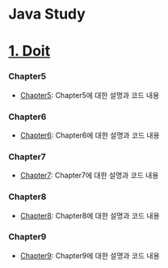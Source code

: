 # Java Study


# [1. Doit](https://github.com/L-LIFE/Java/tree/399f41e9b680512ce0e62519f48b4889f0c369af/doit)
<h3>Chapter5</h3>

* [Chapter5](https://github.com/L-LIFE/Java/tree/77166d02e1f264a6520116d3f9b3b8054f864755/doit/Chapter5/src):  Chapter5에 대한 설명과 코드 내용

<h3>Chapter6</h3>

* [Chapter6](https://github.com/L-LIFE/Java/tree/e4a91a75dab4c909a8b127a5cd8a1904dbef1565/doit/Chapter6/src): Chapter6에 대한 설명과 코드 내용

<h3>Chapter7</h3>

* [Chapter7](https://github.com/L-LIFE/Java/tree/39862d697c7904ae3c1a7321106f0b65cbf6c611/doit/Chapter7/src/array): Chapter7에 대한 설명과 코드 내용

<h3>Chapter8</h3>

* [Chapter8](https://github.com/L-LIFE/Java/tree/70309edc12279e245bfceddc6d52cba7ce47ec57/doit/Chapter8/src): Chapter8에 대한 설명과 코드 내용

<h3>Chapter9</h3>

* [Chapter9](https://github.com/L-LIFE/Java/tree/70309edc12279e245bfceddc6d52cba7ce47ec57/doit/Chapter9/src): Chapter9에 대한 설명과 코드 내용
